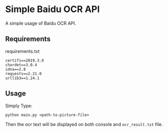 # Simple Baidu OCR API

A simple usage of Baidu OCR API.

## Requirements

requirements.txt

    certifi==2019.3.9
    chardet==3.0.4
    idna==2.8
    requests==2.21.0
    urllib3==1.24.1

## Usage

Simply Type:

    python main.py <path-to-picture-file>

Then the ocr text will be displayed on both console and `ocr_result.txt` file.